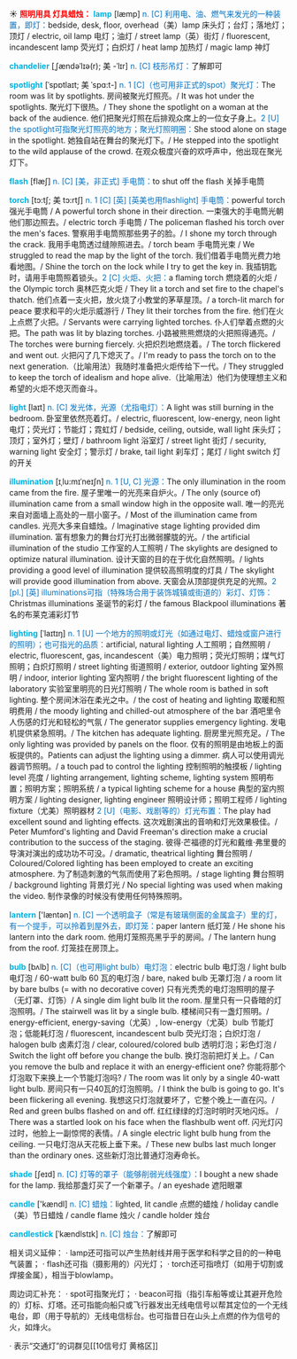 ☀ <font color="red">**照明用具 灯具蜡烛：**</font>
<font color="sky blue">**lamp**</font> [læmp] 
<font color="#0070c0">n. [C] 利用电、油、燃气来发光的一种装置，即灯：</font>bedside, desk, floor, overhead（美）lamp 床头灯；台灯；落地灯；顶灯 / electric, oil lamp 电灯；油灯 / street lamp（英）街灯 / fluorescent, incandescent lamp 荧光灯；白炽灯 / heat lamp 加热灯 / magic lamp 神灯
           
<font color="sky blue">**chandelier**</font> [ˌʃændəˈlɪə(r); 美 -ˈlɪr]
<font color="#0070c0">n. [C] 枝形吊灯：</font>了解即可
           
<font color="sky blue">**spotlight**</font> [ˈspɒtlaɪt; 美 ˈspɑ:t-]
<font color="#0070c0">n. 1 [C]（也可用非正式的spot）聚光灯：</font>The room was lit by spotlights. 房间被聚光灯照亮。/ It was hot under the spotlights. 聚光灯下很热。/ They shone the spotlight on a woman at the back of the audience. 他们把聚光灯照在后排观众席上的一位女子身上。<font color="#0070c0">2 [U] the spotlight可指聚光灯照亮的地方；聚光灯照明圈：</font>She stood alone on stage in the spotlight. 她独自站在舞台的聚光灯下。/ He stepped into the spotlight to the wild applause of the crowd. 在观众极度兴奋的欢呼声中，他出现在聚光灯下。

<font color="sky blue">**flash**</font> [flæʃ] 
<font color="#0070c0">n. [C] [美，非正式] 手电筒：</font>to shut off the flash 关掉手电筒
           
<font color="sky blue">**torch**</font> [tɔ:tʃ; 美 tɔ:rtʃ]
<font color="#0070c0">n. 1 [C] [英] [英美也用flashlight] 手电筒：</font>powerful torch 强光手电筒 / A powerful torch shone in their direction. 一束强大的手电筒光朝他们那边照去。/ electric torch 手电筒 / The policeman flashed his torch over the men's faces. 警察用手电筒照那些男子的脸。/ I shone my torch through the crack. 我用手电筒透过缝隙照进去。/ torch beam 手电筒光束 / We struggled to read the map by the light of the torch. 我们借着手电筒光费力地看地图。/ Shine the torch on the lock while I try to get the key in. 我插钥匙时，请用手电筒照着锁头。<font color="#0070c0">2 [C] 火炬、火把：</font>a flaming torch 燃烧着的火炬 / the Olympic torch 奥林匹克火炬 / They lit a torch and set fire to the chapel's thatch. 他们点着一支火把，放火烧了小教堂的茅草屋顶。/ a torch-lit march for peace 要求和平的火炬示威游行 / They lit their torches from the fire. 他们在火上点燃了火把。/ Servants were carrying lighted torches. 仆人们举着点燃的火把。The path was lit by blazing torches. 小路被熊熊燃烧的火把照得通亮。/ The torches were burning fiercely. 火把炽烈地燃烧着。/ The torch flickered and went out. 火把闪了几下熄灭了。/ I'm ready to pass the torch on to the next generation.（比喻用法）我随时准备把火炬传给下一代。/ They struggled to keep the torch of idealism and hope alive.（比喻用法）他们为使理想主义和希望的火炬不熄灭而奋斗。

<font color="sky blue">**light**</font> [laɪt] 
<font color="#0070c0">n. [C] 发光体，光源（尤指电灯）：</font>A light was still burning in the bedroom. 卧室里依然亮着灯。/ electric, fluorescent, low-energy, neon light 电灯；荧光灯；节能灯；霓虹灯 / bedside, ceiling, outside, wall light 床头灯；顶灯；室外灯；壁灯 / bathroom light 浴室灯 / street light 街灯 / security, warning light 安全灯；警示灯 / brake, tail light 刹车灯；尾灯 / light switch 灯的开关 
           
<font color="sky blue">**illumination**</font> [ɪˌlu:mɪˈneɪʃn]
<font color="#0070c0">n. 1 [U, C] 光源：</font>The only illumination in the room came from the fire. 屋子里唯一的光亮来自炉火。/ The only (source of) illumination came from a small window high in the opposite wall. 唯一的亮光来自对面墙上高处的一扇小窗子。/ Most of the illumination came from candles. 光亮大多来自蜡烛。/ Imaginative stage lighting provided dim illumination. 富有想象力的舞台灯光打出微弱朦胧的光。/ the artificial illumination of the studio 工作室的人工照明 / The skylights are designed to optimize natural illumination. 设计天窗的目的在于优化自然照明。/ lights providing a good level of illumination 提供较高照明度的灯具 / The skylight will provide good illumination from above. 天窗会从顶部提供充足的光照。<font color="#0070c0">2 [pl.] [英] illuminations可指（特殊场合用于装饰城镇或街道的）彩灯、灯饰：</font>Christmas illuminations 圣诞节的彩灯 / the famous Blackpool illuminations 著名的布莱克浦彩灯节
           
<font color="sky blue">**lighting**</font> [ˈlaɪtɪŋ]
<font color="#0070c0">n. 1 [U] 一个地方的照明或灯光（如通过电灯、蜡烛或窗户进行的照明）；也可指光的品质：</font>artificial, natural lighting 人工照明；自然照明 / electric, fluorescent, gas, incandescent（美）电力照明；荧光灯照明；煤气灯照明；白炽灯照明 / street lighting 街道照明 / exterior, outdoor lighting 室外照明 / indoor, interior lighting 室内照明 / the bright fluorescent lighting of the laboratory 实验室里明亮的日光灯照明 / The whole room is bathed in soft lighting. 整个房间沐浴在柔光之中。/ the cost of heating and lighting 取暖和照明费用 / the moody lighting and chilled-out atmosphere of the bar 酒吧里令人伤感的灯光和轻松的气氛 / The generator supplies emergency lighting. 发电机提供紧急照明。/ The kitchen has adequate lighting. 厨房里光照充足。/ The only lighting was provided by panels on the floor. 仅有的照明是由地板上的面板提供的。Patients can adjust the lighting using a dimmer. 病人可以使用调光器调节照明。/ a touch pad to control the lighting 控制照明的触摸板 / lighting level 亮度 / lighting arrangement, lighting scheme, lighting system 照明布置；照明方案；照明系统 / a typical lighting scheme for a house 典型的室内照明方案 / lighting designer, lighting engineer 照明设计师；照明工程师 / lighting fixture（尤美）照明器材 <font color="#0070c0">2 [U]（电影、戏剧等的）灯光布置：</font>The play had excellent sound and lighting effects. 这次戏剧演出的音响和灯光效果极佳。/ Peter Mumford's lighting and David Freeman's direction make a crucial contribution to the success of the staging. 彼得·芒福德的灯光和戴维·弗里曼的导演对演出的成功功不可没。/ dramatic, theatrical lighting 舞台照明 / Coloured/Colored lighting has been employed to create an exciting atmosphere. 为了制造刺激的气氛而使用了彩色照明。/ stage lighting 舞台照明 / background lighting 背景灯光 / No special lighting was used when making the video. 制作录像的时候没有使用任何特殊照明。

<font color="sky blue">**lantern**</font> ['læntən] 
<font color="#0070c0">n. [C] 一个透明盒子（常是有玻璃侧面的金属盒子）里的灯，有一个提手，可以拎着到屋外去，即灯笼：</font>paper lantern 纸灯笼 / He shone his lantern into the dark room. 他用灯笼照亮黑乎乎的房间。/ The lantern hung from the roof. 灯笼挂在房顶上。
           
<font color="sky blue">**bulb**</font> [bʌlb]
<font color="#0070c0">n. [C]（也可用light bulb）电灯泡：</font>electric bulb 电灯泡 / light bulb 电灯泡 / 60-watt bulb 60 瓦的电灯泡 / bare, naked bulb 无罩灯泡 / a room lit by bare bulbs (= with no decorative cover) 只有光秃秃的电灯泡照明的屋子（无灯罩、灯饰）/ A single dim light bulb lit the room. 屋里只有一只昏暗的灯泡照明。/ The stairwell was lit by a single bulb. 楼梯间只有一盏灯照明。/ energy-efficient, energy-saving（尤英）, low-energy（尤英）bulb 节能灯泡；低能耗灯泡 / fluorescent, incandescent bulb 荧光灯泡；白炽灯泡 / halogen bulb 卤素灯泡 / clear, coloured/colored bulb 透明灯泡；彩色灯泡 / Switch the light off before you change the bulb. 换灯泡前把灯关上。/ Can you remove the bulb and replace it with an energy-efficient one? 你能将那个灯泡取下来换上一个节能灯泡吗? / The room was lit only by a single 40-watt light bulb. 房间只有一只40瓦的灯泡照明。/ I think the bulb is going to go. It's been flickering all evening. 我想这只灯泡就要坏了，它整个晚上一直在闪。/ Red and green bulbs flashed on and off. 红红绿绿的灯泡时明时灭地闪烁。 / There was a startled look on his face when the flashbulb went off. 闪光灯闪过时，他脸上一副惊愕的表情。/ A single electric light bulb hung from the ceiling. 一只电灯泡从天花板上垂下来。/ These new bulbs last much longer than the ordinary ones. 这些新灯泡比普通灯泡寿命长。

<font color="sky blue">**shade**</font> [ʃeɪd] 
<font color="#0070c0">n. [C] 灯等的罩子（能够削弱光线强度）：</font>I bought a new shade for the lamp. 我给那盏灯买了一个新罩子。/ an eyeshade 遮阳眼罩

<font color="sky blue">**candle**</font> ['kændl] 
<font color="#0070c0">n. [C] 蜡烛：</font>lighted, lit candle 点燃的蜡烛 / holiday candle（美）节日蜡烛 / candle flame 烛火 / candle holder 烛台
           
<font color="sky blue">**candlestick**</font> [ˈkændlstɪk]
<font color="#0070c0">n. [C] 烛台：</font>了解即可

相关词义延伸：
· lamp还可指可以产生热射线并用于医学和科学之目的的一种电气装置；
· flash还可指（摄影用的）闪光灯；
· torch还可指喷灯（如用于切割或焊接金属），相当于blowlamp。

周边词汇补充：
· spot可指聚光灯；
· beacon可指（指引车船等或让其避开危险的）灯标、灯塔。还可指能向船只或飞行器发出无线电信号以帮其定位的一个无线电台，即（用于导航的）无线电信标台。也可指昔日在山头上点燃的作为信号的火，如烽火。

· 表示“交通灯”的词群见[[10信号灯 黄格区]]
